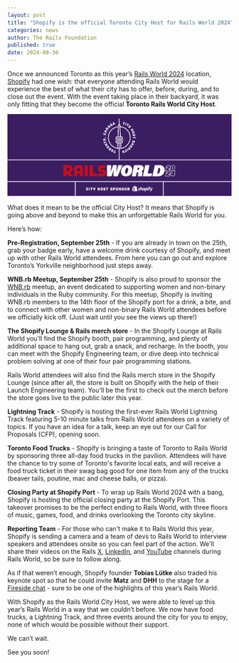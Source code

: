 ```yaml
---
layout: post
title: "Shopify is the official Toronto City Host for Rails World 2024"
categories: news
author: The Rails Foundation
published: true
date: 2024-08-30
---
```


Once we announced Toronto as this year’s [Rails World 2024](/world/2024) location, <a href="shopify.com">Shopify</a> had one wish: that everyone attending Rails World would experience the best of what their city has to offer, before, during, and to close out the event. With the event taking place in their backyard, it was only fitting that they become the official **Toronto Rails World City Host**.

<img src="/assets/images/RW24-Shopify-city-host.png">

What does it mean to be the official City Host? It means that Shopify is going above and beyond to make this an unforgettable Rails World for you. 

Here’s how:

**Pre-Registration, September 25th** - If you are already in town on the 25th, grab your badge early, have a welcome drink courtesy of Shopify, and meet up with other Rails World attendees. From here you can go out and explore Toronto’s Yorkville neighborhood just steps away. 

**WNB.rb Meetup, September 25th** - Shopify is also proud to sponsor the <a href="http://WNB.rb">WNB.rb</a> meetup, an event dedicated to supporting women and non-binary individuals in the Ruby community. For this meetup, Shopify is inviting WNB.rb members to the 14th floor of the Shopify port for a drink, a bite, and to connect with other women and non-binary Rails World attendees before we officially kick off. (Just wait until you see the views up there!)

**The Shopify Lounge & Rails merch store** - In the Shopify Lounge at Rails World you’ll find the Shopify booth, pair programming, and plenty of additional space to hang out, grab a snack, and recharge. In the booth, you can meet with the Shopify Engineering team, or dive deep into technical problem solving at one of their four pair programming stations.

Rails World attendees will also find the Rails merch store in the Shopify Lounge (since after all, the store is built on Shopify with the help of their Launch Engineering team). You’ll be the first to check out the merch before the store goes live to the public later this year.

**Lightning Track** - Shopify is hosting the first-ever Rails World Lightning Track featuring 5-10 minute talks from Rails World attendees on a variety of topics. If you have an idea for a talk, keep an eye out for our Call for Proposals (CFP), opening soon. 

**Toronto Food Trucks** - Shopify is bringing a taste of Toronto to Rails World by sponsoring three all-day food trucks in the pavilion. Attendees will have the chance to try some of Toronto's favorite local eats, and will receive a food truck ticket in their swag bag good for one item from any of the trucks (beaver tails, poutine, mac and cheese balls, or pizza).

**Closing Party at Shopify Port** - To wrap up Rails World 2024 with a bang, Shopify is hosting the official closing party at the Shopify Port. This takeover promises to be the perfect ending to Rails World, with three floors of music, games, food, and drinks overlooking the Toronto city skyline. 

**Reporting Team** - For those who can't make it to Rails World this year, Shopify is sending a camera and a team of devs to Rails World to interview speakers and attendees onsite so you can feel part of the action. We'll share their videos on the Rails <a href="https://x.com/rails">X</a>, <a href="">LinkedIn</a>, and <a href="https://www.youtube.com/@railsofficial">YouTube</a> channels during Rails World, so be sure to follow along.

As if that weren’t enough, Shopify founder **Tobias Lütke** also traded his keynote spot so that he could invite **Matz** and **DHH** to the stage for a [Fireside chat](https://rubyonrails.org/2024/8/7/matz-and-dhh-fireside-chat) - sure to be one of the highlights of this year’s Rails World.

With Shopify as the Rails World City Host, we were able to level up this year’s Rails World in a way that we couldn’t before. We now have food trucks, a Lightning Track, and three events around the city for you to enjoy, none of which would be possible without their support.

We can’t wait. 

See you soon!

